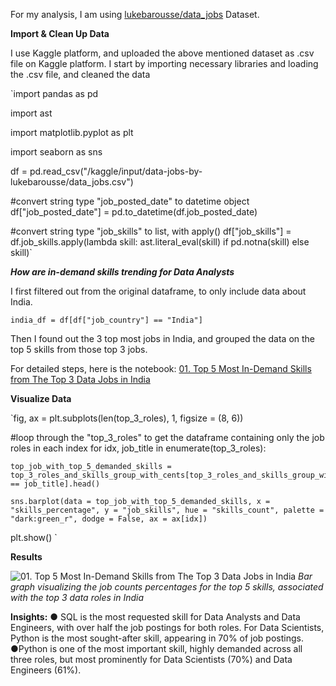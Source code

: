 For my analysis, I am using [lukebarousse/data_jobs](https://huggingface.co/datasets/lukebarousse/data_jobs) Dataset.

**Import & Clean Up Data**

I use Kaggle platform, and uploaded the above mentioned dataset as .csv file on Kaggle platform.
I start by importing necessary libraries and loading the .csv file, and cleaned the data

`import pandas as pd

import ast

import matplotlib.pyplot as plt

import seaborn as sns

df = pd.read_csv("/kaggle/input/data-jobs-by-lukebarousse/data_jobs.csv")

#convert string type "job_posted_date" to datetime object
df["job_posted_date"] = pd.to_datetime(df.job_posted_date)

#convert string type "job_skills" to list, with apply()
df["job_skills"] = df.job_skills.apply(lambda skill: ast.literal_eval(skill) if pd.notna(skill) else skill)`


***How are in-demand skills trending for Data Analysts***

I first filtered out from the original dataframe, to only include data about India. 

`india_df = df[df["job_country"] == "India"]`

Then I found out the 3 top most jobs in India, and grouped the data on the top 5 skills from those top 3 jobs.

For detailed steps, here is the notebook: [01. Top 5 Most In-Demand Skills from The Top 3 Data Jobs in India](https://github.com/WandererFakeer/Python_Data_Science_Basic_Projects/blob/main/01.%20Top%205%20Most%20In-Demand%20Skills%20from%20The%20Top%203%20Data%20Jobs%20in%20India.ipynb)


**Visualize Data**

`fig, ax = plt.subplots(len(top_3_roles), 1, figsize = (8, 6))

#loop through the "top_3_roles" to get the dataframe containing only the job roles in each index
for idx, job_title in enumerate(top_3_roles):

    top_job_with_top_5_demanded_skills = top_3_roles_and_skills_group_with_cents[top_3_roles_and_skills_group_with_cents["job_title_short"] == job_title].head()

    sns.barplot(data = top_job_with_top_5_demanded_skills, x = "skills_percentage", y = "job_skills", hue = "skills_count", palette = "dark:green_r", dodge = False, ax = ax[idx])

plt.show()
`


**Results**

![01. Top 5 Most In-Demand Skills from The Top 3 Data Jobs in India](https://github.com/user-attachments/assets/47cd71a8-84c5-4f3b-86e1-4f5d8f6c54aa)
_Bar graph visualizing the job counts percentages for the top 5 skills, associated with the top 3 data roles in India_


**Insights:**
● SQL is the most requested skill for Data Analysts and Data Engineers, with over half the job postings for both roles. For Data Scientists, Python is the most sought-after skill, appearing in 70% of job postings.
●Python is one of the most important skill, highly demanded across all three roles, but most prominently for Data Scientists (70%) and Data Engineers (61%).
